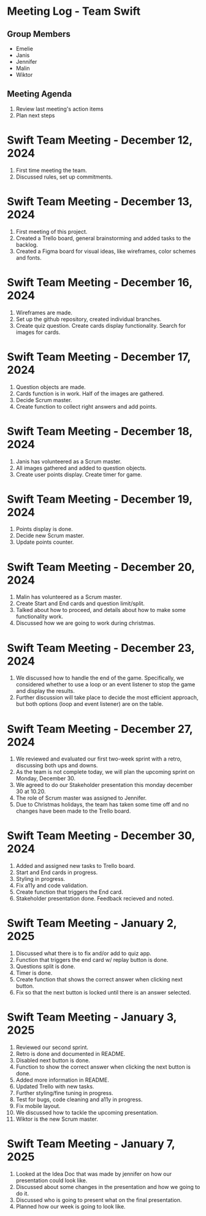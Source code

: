 # Meeting Log - Team Swift

## Group Members

- Emelie
- Janis
- Jennifer
- Malin
- Wiktor

## Meeting Agenda

1. Review last meeting's action items
2. Plan next steps

# Swift Team Meeting - December 12, 2024
1. First time meeting the team.
2. Discussed rules, set up commitments.

# Swift Team Meeting - December 13, 2024
1. First meeting of this project.
2. Created a Trello board, general brainstorming and added tasks to the backlog.
3. Created a Figma board for visual ideas, like wireframes, color schemes and fonts.

# Swift Team Meeting - December 16, 2024
1. Wireframes are made.
2. Set up the github repository, created individual branches.
2. Create quiz question. Create cards display functionality. Search for images for cards.

# Swift Team Meeting - December 17, 2024
1. Question objects are made. 
2. Cards function is in work. Half of the images are gathered.
2. Decide Scrum master.
3. Create function to collect right answers and add points.

# Swift Team Meeting - December 18, 2024
1. Janis has volunteered as a Scrum master.
2. All images gathered and added to question objects.
3. Create user points display. Create timer for game. 

# Swift Team Meeting - December 19, 2024
1. Points display is done.
2. Decide new Scrum master.
3. Update points counter.

# Swift Team Meeting - December 20, 2024
1. Malin has volunteered as a Scrum master.
2. Create Start and End cards and question limit/split.
3. Talked about how to proceed, and details about how to make some functionality work.
4. Discussed how we are going to work during christmas.

# Swift Team Meeting - December 23, 2024
1. We discussed how to handle the end of the game. Specifically, we considered whether to use a loop or an event listener to stop the game and display the results.
2. Further discussion will take place to decide the most efficient approach, but both options (loop and event listener) are on the table.

# Swift Team Meeting - December 27, 2024
1. We reviewed and evaluated our first two-week sprint with a retro, discussing both ups and downs.
2. As the team is not complete today, we will plan the upcoming sprint on Monday, December 30.
3. We agreed to do our Stakeholder presentation this monday december 30 at 10.20.
4. The role of Scrum master was assigned to Jennifer.
5. Due to Christmas holidays, the team has taken some time off and no changes have been made to the Trello board.

# Swift Team Meeting - December 30, 2024
1. Added and assigned new tasks to Trello board.
2. Start and End cards in progress.
3. Styling in progress.
4. Fix a11y and code validation.
5. Create function that triggers the End card.
6. Stakeholder presentation done. Feedback recieved and noted.

# Swift Team Meeting - January 2, 2025
1. Discussed what there is to fix and/or add to quiz app.
2. Function that triggers the end card w/ replay button is done.
3. Questions split is done.
4. Timer is done.
5. Create function that shows the correct answer when clicking next button.
6. Fix so that the next button is locked until there is an answer selected.

# Swift Team Meeting - January 3, 2025
1. Reviewed our second sprint.
2. Retro is done and documented in README.
3. Disabled next button is done.
4. Function to show the correct answer when clicking the next button is done.
5. Added more information in README.
6. Updated Trello with new tasks.
7. Further styling/fine tuning in progress.
8. Test for bugs, code cleaning and a11y in progress.
9. Fix mobile layout.
10. We discussed how to tackle the upcoming presentation.
11. Wiktor is the new Scrum master.

# Swift Team Meeting - January 7, 2025
1. Looked at the Idea Doc that was made by jennifer on how our presentation could look like.
2. Discussed about some changes in the presentation and how we going to do it.
3. Discussed who is going to present what on the final presentation.
4. Planned how our week is going to look like.
